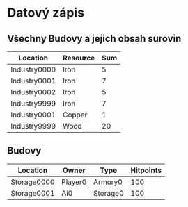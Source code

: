 # Datový zápis
## Všechny Budovy a jejich obsah surovin
| Location | Resource | Sum |
| - | - | - |
| Industry0000 | Iron | 5 |
| Industry0001 | Iron | 7 |
| Industry0002 | Iron | 5 |
| Industry9999 | Iron | 7 |
| Industry0001 | Copper | 1 |
| Industry9999 | Wood | 20 |

## Budovy
| Location | Owner | Type | Hitpoints |
| - | - | - | - |
| Storage0000 | Player0 | Armory0 | 100 |
| Storage0001 | Ai0 | Storage0 | 100 |